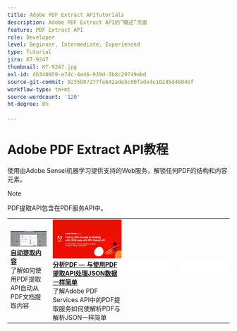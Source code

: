 ```yaml
---
title: Adobe PDF Extract APITutorials
description: Adobe PDF Extract API的“概述”页面
feature: PDF Extract API
role: Developer
level: Beginner, Intermediate, Experienced
type: Tutorial
jira: KT-9247
thumbnail: KT-9247.jpg
exl-id: db340959-e7dc-4e46-939d-3b8c29749ebd
source-git-commit: 9235b07277fe642adebc00fade4c10245d4b04bf
workflow-type: tm+mt
source-wordcount: '120'
ht-degree: 0%

---
```


# Adobe PDF Extract API教程

使用由Adobe Sensei机器学习提供支持的Web服务，解锁任何PDF的结构和内容元素。

>[!NOTE]
>
>PDF提取API包含在PDF服务API中。

<table style="table-layout:fixed">
<tr>
  <td>
    <a href="automate-content-extraction.md">
      <img alt="自动内容提取" src="assets/automate-content-extraction.png" />
    </a>
    <div>
      <a href="automate-content-extraction.md"><strong>自动提取内容</strong></a>
      </div>
      了解如何使用PDF提取API自动从PDF文档提取内容
      <br>
  </td>
 <td>
    <a href="https://experienceleague.adobe.com/en/docs/events/adobe-developers-live-recordings/2021/oct2021/parsing-pdf">
      <img alt="分析PDF — 与使用PDF提取API处理JSON数据一样简单" src="assets/ParsingPDF_1280.png" />
    </a>
    <div>
      <a href="https://experienceleague.adobe.com/en/docs/events/adobe-developers-live-recordings/2021/oct2021/parsing-pdf"><strong>分析PDF — 与使用PDF提取API处理JSON数据一样简单</strong></a>
      </div>
      了解Adobe PDF Services API中的PDF提取服务如何使解析PDF与解析JSON一样简单
      <br>
  </td>
 <td>
       <img alt="间隔物" src="../assets/WhiteBanner_Placeholder.png">
       <div>
       <br>
 </td>
 <td>
       <img alt="间隔物" src="../assets/WhiteBanner_Placeholder.png">
       <div>
       <br>
 </td>
</tr>
</table>